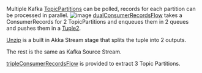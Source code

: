 Multiple Kafka [TopicPartitions](kafka.apache.org/0100/javadoc/org/apache/kafka/common/TopicPartition.html) can be polled, records for each partition can be processed in parallel.
![image](https://github.com/garyaiki/dendrites/blob/master/docs/png/2PartitionKafkaSourceStream.png?raw=true)
[dualConsumerRecordsFlow](https://github.com/garyaiki/dendrites/blob/master/src/main/scala/org/gs/kafka/stream/package.scala) takes a ConsumerRecords for 2 TopicPartitions and enqueues them in 2 queues and pushes them in a [Tuple2](www.scala-lang.org/api/current/index.html#scala.Tuple2).

[Unzip](doc.akka.io/docs/akka/2.4/scala/stream/stages-overview.html#unzip) is a built in Akka Stream stage that splits the tuple into 2 outputs.

The rest is the same as Kafka Source Stream.

[tripleConsumerRecordsFlow](https://github.com/garyaiki/dendrites/blob/master/src/main/scala/org/gs/kafka/stream/package.scala) is provided to extract 3 Topic Partitions.